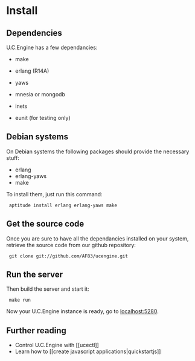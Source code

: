 # Install

## Dependencies

U.C.Engine has a few dependancies:

* make
* erlang (R14A)
* yaws
* mnesia or mongodb
* inets

* eunit (for testing only)

## Debian systems

On Debian systems the following packages should provide the necessary stuff:

  - erlang
  - erlang-yaws
  - make

To install them, just run this command:

     aptitude install erlang erlang-yaws make

## Get the source code

Once you are sure to have all the dependancies installed on your system,
retrieve the source code from our github repository:

     git clone git://github.com/AF83/ucengine.git

## Run the server

Then build the server and start it:

     make run

Now your U.C.Engine instance is ready, go to [localhost:5280](http://localhost:5280/).

## Further reading

* Control U.C.Engine with [[ucectl]]
* Learn how to [[create javascript applications|quickstartjs]]
